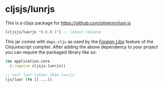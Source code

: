 # cljsjs/lunrjs

This is a cljsjs package for https://github.com/olivernn/lunr.js

[](dependency)
```clojure
[cljsjs/lunrjs "0.6.0-1"] ;; latest release
```
[](/dependency)

This jar comes with `deps.cljs` as used by the [Foreign Libs][flibs] feature
of the Clojurescript compiler. After adding the above dependency to your project
you can require the packaged library like so:

```clojure
(ns application.core
  (:require cljsjs.lunrjs))
  
;; call lunr rather than lunrjs
(js/lunr (fn [] ...)) 
```

[flibs]: https://github.com/clojure/clojurescript/wiki/Foreign-Dependencies
